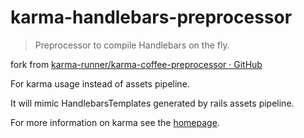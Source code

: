 # karma-handlebars-preprocessor

> Preprocessor to compile Handlebars on the fly.

fork from [karma-runner/karma-coffee-preprocessor · GitHub](https://github.com/karma/karma-coffee-preprocessor)

For karma usage instead of assets pipeline.

It will mimic HandlebarsTemplates generated by rails assets pipeline.

For more information on karma see the [homepage].


[homepage]: http://karma-runner.github.com

